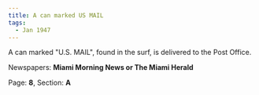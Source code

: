 ```yaml
---  
title: A can marked US MAIL  
tags:  
  - Jan 1947  
---  
```

  
A can marked "U.S. MAIL", found in the surf, is delivered to the Post Office.  
  
Newspapers: **Miami Morning News or The Miami Herald**  
  
Page: **8**, Section: **A** 
